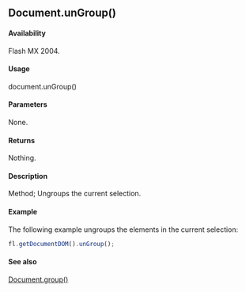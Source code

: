 ## Document.unGroup()

#### Availability

Flash MX 2004.

#### Usage

document.unGroup()

#### Parameters

None.

#### Returns

Nothing.

#### Description

Method; Ungroups the current selection.

#### Example

The following example ungroups the elements in the current selection:

```javascript
fl.getDocumentDOM().unGroup();
```

#### See also

[Document.group()](../Document_object/Document90.md)
